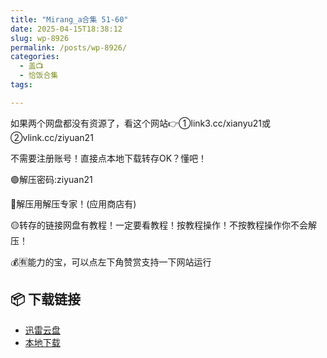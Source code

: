 ```yaml
---
title: "Mirang_a合集 51-60"
date: 2025-04-15T18:38:12
slug: wp-8926
permalink: /posts/wp-8926/
categories:
  - 盖📺
  - 恰饭合集
tags:

---
```


如果两个网盘都没有资源了，看这个网站👉①link3.cc/xianyu21或②vlink.cc/ziyuan21

不需要注册账号！直接点本地下载转存OK？懂吧！

🟢解压密码:ziyuan21

🔵解压用解压专家！(应用商店有)

🟡转存的链接网盘有教程！一定要看教程！按教程操作！不按教程操作你不会解压！

💰🈶能力的宝，可以点左下角赞赏支持一下网站运行

## 📦 下载链接
- [迅雷云盘](https://blziyuan21.com/pay-download/8926?key=263c00e561&down_id=0)
- [本地下载](https://blziyuan21.com/pay-download/8926?key=263c00e561&down_id=1)

